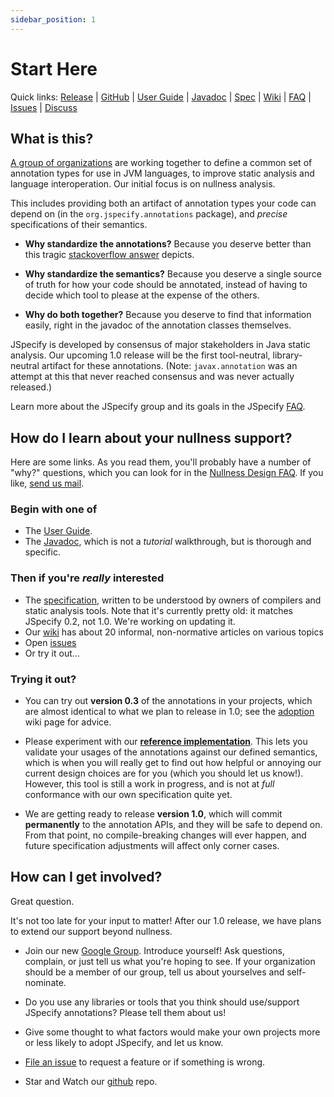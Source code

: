 ```yaml
---
sidebar_position: 1
---
```


# Start Here

Quick links: [Release] | [GitHub] | [User Guide] | [Javadoc] | [Spec] | [Wiki] |
[FAQ] | [Issues] | [Discuss]

## What is this?

[A group of organizations](/about) are working together to define a common set
of annotation types for use in JVM languages, to improve static analysis and
language interoperation. Our initial focus is on nullness analysis.

This includes providing both an artifact of annotation types your code can
depend on (in the `org.jspecify.annotations` package), and *precise*
specifications of their semantics.

*   **Why standardize the annotations?** Because you deserve better than this
    tragic [stackoverflow answer] depicts.

*   **Why standardize the semantics?** Because you deserve a single source of
    truth for how your code should be annotated, instead of having to decide
    which tool to please at the expense of the others.

*   **Why do both together?** Because you deserve to find that information
    easily, right in the javadoc of the annotation classes themselves.

JSpecify is developed by consensus of major stakeholders in Java static
analysis. Our upcoming 1.0 release will be the first tool-neutral,
library-neutral artifact for these annotations. (Note: `javax.annotation` was an
attempt at this that never reached consensus and was never actually released.)

Learn more about the JSpecify group and its goals in the JSpecify [FAQ].

## How do I learn about your nullness support?

Here are some links. As you read them, you'll probably have a number of "why?"
questions, which you can look for in the [Nullness Design FAQ]. If you like,
[send us mail](mailto:jspecify-discuss@googlegroups.com).

### Begin with one of

*   The [User Guide].
*   The [Javadoc], which is not a *tutorial* walkthrough, but is thorough and
    specific.

### Then if you're *really* interested

*   The [specification], written to be understood by owners of compilers and
    static analysis tools. Note that it's currently pretty old: it matches JSpecify 0.2, not 1.0. We're working on updating it.
*   Our [wiki] has about 20 informal, non-normative articles on various topics
*   Open [issues]
*   Or try it out...

### Trying it out?

*   You can try out **version 0.3** of the annotations in your projects, which
    are almost identical to what we plan to release in 1.0; see the
    [adoption](https://github.com/jspecify/jspecify/wiki/adoption) wiki page for
    advice.

*   Please experiment with our
    **[reference implementation](https://github.com/jspecify/jspecify-reference-checker)**.
    This lets you validate your usages of the annotations against our defined
    semantics, which is when you will really get to find out how helpful or
    annoying our current design choices are for you (which you should let us
    know!). However, this tool is still a work in progress, and is not at *full*
    conformance with our own specification quite yet.

*   We are getting ready to release **version 1.0**, which will commit
    **permanently** to the annotation APIs, and they will be safe to depend on.
    From that point, no compile-breaking changes will ever happen, and future
    specification adjustments will affect only corner cases.

## How can I get involved?

Great question.

It's not too late for your input to matter! After our 1.0 release, we have plans
to extend our support beyond nullness.

*   Join our new [Google Group]. Introduce yourself! Ask questions, complain, or
    just tell us what you're hoping to see. If your organization should be a
    member of our group, tell us about yourselves and self-nominate.

*   Do you use any libraries or tools that you think should use/support JSpecify
    annotations? Please tell them about us!

*   Give some thought to what factors would make your own projects more or less
    likely to adopt JSpecify, and let us know.

*   [File an issue] to request a feature or if something is wrong.

*   Star and Watch our [github] repo.

[discuss]: https://groups.google.com/g/jspecify-discuss
[file an issue]: https://github.com/jspecify/jspecify/issues/new
[github]: https://github.com/jspecify/jspecify
[google group]: https://groups.google.com/g/jspecify-discuss
[javadoc]: http://jspecify.org/docs/api/org/jspecify/annotations/package-summary.html
[faq]: http://github.com/jspecify/jspecify/wiki/jspecify-faq
[nullness design faq]: https://github.com/jspecify/jspecify/wiki/nullness-design-FAQ
[issues]: https://github.com/jspecify/jspecify/issues
[release]: https://search.maven.org/artifact/org.jspecify/jspecify/0.3.0/jar
[spec]: /docs/spec
[specification]: /docs/spec
[stackoverflow answer]: https://stackoverflow.com/questions/4963300/which-notnull-java-annotation-should-i-use
[user guide]: /docs/user-guide
[wiki]: https://github.com/jspecify/jspecify/wiki
